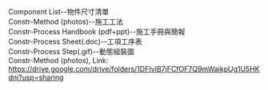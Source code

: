 Component List--物件尺寸清單<br/>
Constr-Method (photos)--施工工法<br/>
Constr-Process Handbook (pdf+ppt)--施工手冊與簡報<br/>
Constr-Process Sheet(.doc)--工項工序表<br/>
Constr-Process Step(.gif)--動態組裝圖<br/>
Constr-Method (photos), Link: https://drive.google.com/drive/folders/1DFIvIB7jFCfOF7Q9mWaikpUg1U5HKdnj?usp=sharing
